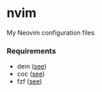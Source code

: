 # nvim
My Neovim configuration files


### Requirements
 - dein ([see](https://github.com/Shougo/dein.vim))
 - coc ([see](https://github.com/neoclide/coc.nvim))
 - fzf ([see](https://github.com/junegunn/fzf))
